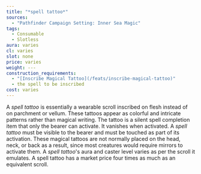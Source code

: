 ```yaml
---
title: "*spell tattoo*"
sources:
  - "Pathfinder Campaign Setting: Inner Sea Magic"
tags:
  - Consumable
  - Slotless
aura: varies
cl: varies
slot: none
price: varies
weight: ---
construction_requirements:
  - "[Inscribe Magical Tattoo](/feats/inscribe-magical-tattoo)"
  - the spell to be inscribed
cost: varies
---
```


A *spell tattoo* is essentially a wearable scroll inscribed on flesh instead of on parchment or vellum. These tattoos appear as colorful and intricate patterns rather than magical writing. The tattoo is a silent spell completion item that only the bearer can activate. It vanishes when activated. A *spell tattoo* must be visible to the bearer and must be touched as part of its activation. These magical tattoos are not normally placed on the head, neck, or back as a result, since most creatures would require mirrors to activate them. A *spell tattoo*'s aura and caster level varies as per the scroll it emulates. A spell tattoo has a market price four times as much as an equivalent scroll.
